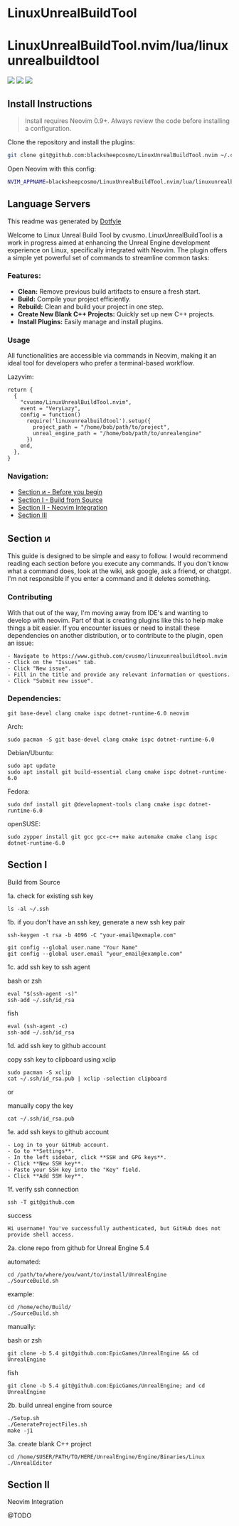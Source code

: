 # LinuxUnrealBuildTool

# LinuxUnrealBuildTool.nvim/lua/linuxunrealbuildtool

<a href="https://dotfyle.com/blacksheepcosmo/linuxunrealbuildtoolnvim-lua-linuxunrealbuildtool"><img src="https://dotfyle.com/blacksheepcosmo/linuxunrealbuildtoolnvim-lua-linuxunrealbuildtool/badges/plugins?style=flat" /></a>
<a href="https://dotfyle.com/blacksheepcosmo/linuxunrealbuildtoolnvim-lua-linuxunrealbuildtool"><img src="https://dotfyle.com/blacksheepcosmo/linuxunrealbuildtoolnvim-lua-linuxunrealbuildtool/badges/leaderkey?style=flat" /></a>
<a href="https://dotfyle.com/blacksheepcosmo/linuxunrealbuildtoolnvim-lua-linuxunrealbuildtool"><img src="https://dotfyle.com/blacksheepcosmo/linuxunrealbuildtoolnvim-lua-linuxunrealbuildtool/badges/plugin-manager?style=flat" /></a>


## Install Instructions

 > Install requires Neovim 0.9+. Always review the code before installing a configuration.

Clone the repository and install the plugins:

```sh
git clone git@github.com:blacksheepcosmo/LinuxUnrealBuildTool.nvim ~/.config/blacksheepcosmo/LinuxUnrealBuildTool.nvim
```

Open Neovim with this config:

```sh
NVIM_APPNAME=blacksheepcosmo/LinuxUnrealBuildTool.nvim/lua/linuxunrealbuildtool nvim
```

## Language Servers



 This readme was generated by [Dotfyle](https://dotfyle.com)

Welcome to Linux Unreal Build Tool by cvusmo. LinuxUnrealBuildTool is a work in progress aimed at enhancing the Unreal Engine development experience on Linux, specifically integrated with Neovim. The plugin offers a simple yet powerful set of commands to streamline common tasks:

### Features:

- **Clean:** Remove previous build artifacts to ensure a fresh start.
- **Build:** Compile your project efficiently.
- **Rebuild:** Clean and build your project in one step.
- **Create New Blank C++ Projects:** Quickly set up new C++ projects.
- **Install Plugins:** Easily manage and install plugins.

### Usage

All functionalities are accessible via commands in Neovim, making it an ideal tool for developers who prefer a terminal-based workflow.

Lazyvim:
```
return {
  {
    "cvusmo/LinuxUnrealBuildTool.nvim",
    event = "VeryLazy",
    config = function()
      require('linuxunrealbuildtool').setup({
        project_path = "/home/bob/path/to/project",
        unreal_engine_path = "/home/bob/path/to/unrealengine"
      })
    end,
  },
}
```

### Navigation:

- [Section ᴎ - Before you begin](#section-ᴎ)
- [Section I - Build from Source](#section-i)
- [Section II - Neovim Integration](#section-ii)
- [Section III](#section-iii)

## Section ᴎ 

This guide is designed to be simple and easy to follow. I would recommend reading each section before you execute any commands. If you don't know what a command does, look at the wiki, ask google, ask a friend, or chatgpt. I'm not responsible if you enter a command and it deletes something. 

### Contributing

With that out of the way, I'm moving away from IDE's and wanting to develop with neovim. Part of that is creating plugins like this to help make things a bit easier. If you encounter issues or need to install these dependencies on another distribution, or to contribute to the plugin, open an issue:

```
- Navigate to https://www.github.com/cvusmo/linuxunrealbuildtool.nvim
- Click on the "Issues" tab.
- Click "New issue".
- Fill in the title and provide any relevant information or questions.
- Click "Submit new issue".
```

### Dependencies:

```
git base-devel clang cmake ispc dotnet-runtime-6.0 neovim
```

Arch:
```
sudo pacman -S git base-devel clang cmake ispc dotnet-runtime-6.0 
```

Debian/Ubuntu:
```
sudo apt update
sudo apt install git build-essential clang cmake ispc dotnet-runtime-6.0
```

Fedora:
```
sudo dnf install git @development-tools clang cmake ispc dotnet-runtime-6.0
```

openSUSE:
```
sudo zypper install git gcc gcc-c++ make automake cmake clang ispc dotnet-runtime-6.0
```

## Section I 
Build from Source

1a. check for existing ssh key
```
ls -al ~/.ssh
```

1b. if you don't have an ssh key, generate a new ssh key pair
```
ssh-keygen -t rsa -b 4096 -C "your-email@exmaple.com"
```

```
git config --global user.name "Your Name"
git config --global user.email "your_email@example.com"
```

1c. add ssh key to ssh agent

bash or zsh
```
eval "$(ssh-agent -s)"
ssh-add ~/.ssh/id_rsa
```

fish
```
eval (ssh-agent -c)
ssh-add ~/.ssh/id_rsa
```

1d. add ssh key to github account

copy ssh key to clipboard using xclip
```
sudo pacman -S xclip
cat ~/.ssh/id_rsa.pub | xclip -selection clipboard
```

or

manually copy the key

```
cat ~/.ssh/id_rsa.pub
```

1e. add ssh keys to github account

```
- Log in to your GitHub account.
- Go to **Settings**.
- In the left sidebar, click **SSH and GPG keys**.
- Click **New SSH key**.
- Paste your SSH key into the "Key" field.
- Click **Add SSH key**.
```

1f. verify ssh connection

```
ssh -T git@github.com
```

success 
```
Hi username! You've successfully authenticated, but GitHub does not provide shell access.
```

2a. clone repo from github for Unreal Engine 5.4

automated:

```
cd /path/to/where/you/want/to/install/UnrealEngine
./SourceBuild.sh
```

example:
```
cd /home/echo/Build/
./SourceBuild.sh
```

manually:

bash or zsh
```
git clone -b 5.4 git@github.com:EpicGames/UnrealEngine && cd UnrealEngine
```

fish
```
git clone -b 5.4 git@github.com:EpicGames/UnrealEngine; and cd UnrealEngine
```

2b. build unreal engine from source

```
./Setup.sh
./GenerateProjectFiles.sh
make -j1
```

3a. create blank C++ project

```
cd /home/$USER/PATH/TO/HERE/UnrealEngine/Engine/Binaries/Linux
./UnrealEditor
```
## Section II 
Neovim Integration

@TODO
